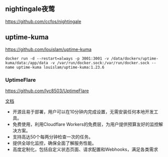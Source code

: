 

## nightingale夜莺
https://github.com/ccfos/nightingale
## uptime-kuma
https://github.com/louislam/uptime-kuma

`docker run -d --restart=always -p 3001:3001 -v /data/dockerv/uptime-kuma/data:/app/data -v /var/run/docker.sock:/var/run/docker.sock --name uptime-kuma louislam/uptime-kuma:1.23.6`

### UptimeFlare
https://github.com/lyc8503/UptimeFlare

[文档](https://github.com/lyc8503/UptimeFlare/wiki/Quickstart)

- 开源且易于部署，用户可以在10分钟内完成设置，无需安装任何本地开发工具。
- 免费使用，利用Cloudflare Workers的免费层，为用户提供预算友好的监控解决方案。
- 支持高达50个每两分钟检查一次的任务。
- 提供全球化监控，确保全面了解服务性能。
- 高度定制化，包括自定义状态页面、请求配置和Webhooks，满足各类需求